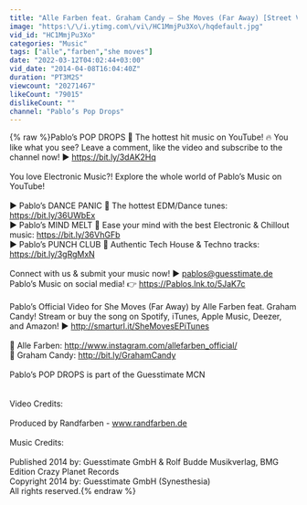 ```yaml
---
title: "Alle Farben feat. Graham Candy – She Moves (Far Away) [Street Video]"
image: "https:\/\/i.ytimg.com\/vi\/HC1MmjPu3Xo\/hqdefault.jpg"
vid_id: "HC1MmjPu3Xo"
categories: "Music"
tags: ["alle","farben","she moves"]
date: "2022-03-12T04:02:44+03:00"
vid_date: "2014-04-08T16:04:40Z"
duration: "PT3M2S"
viewcount: "20271467"
likeCount: "79015"
dislikeCount: ""
channel: "Pablo’s Pop Drops"
---
```

{% raw %}Pablo’s POP DROPS 🍭 The hottest hit music on YouTube! 🔥 You like what you see? Leave a comment, like the video and subscribe to the channel now! ► <a rel="nofollow" target="blank" href="https://bit.ly/3dAK2Hq">https://bit.ly/3dAK2Hq</a><br /><br />You love Electronic Music?! Explore the whole world of Pablo’s Music on YouTube!<br /><br />► Pablo’s DANCE PANIC 🚨 The hottest EDM/Dance tunes: <a rel="nofollow" target="blank" href="https://bit.ly/36UWbEx">https://bit.ly/36UWbEx</a><br />► Pablo’s MIND MELT 🤤 Ease your mind with the best Electronic &amp; Chillout music: <a rel="nofollow" target="blank" href="https://bit.ly/36VhGFb">https://bit.ly/36VhGFb</a><br />► Pablo’s PUNCH CLUB 🥊 Authentic Tech House &amp; Techno tracks: <a rel="nofollow" target="blank" href="https://bit.ly/3gRgMxN">https://bit.ly/3gRgMxN</a><br /><br />Connect with us &amp; submit your music now! ► pablos@guesstimate.de<br />Pablo’s Music on social media!  👉 <a rel="nofollow" target="blank" href="https://Pablos.lnk.to/5JaK7c">https://Pablos.lnk.to/5JaK7c</a><br /><br />Pablo’s Official Video for She Moves (Far Away) by Alle Farben feat. Graham Candy! Stream or buy the song on Spotify, iTunes, Apple Music, Deezer, and Amazon! ► <a rel="nofollow" target="blank" href="http://smarturl.it/SheMovesEPiTunes">http://smarturl.it/SheMovesEPiTunes</a><br /><br />🎵 Alle Farben: <a rel="nofollow" target="blank" href="http://www.instagram.com/allefarben_official/">http://www.instagram.com/allefarben_official/</a><br />🎵 Graham Candy: <a rel="nofollow" target="blank" href="http://bit.ly/GrahamCandy">http://bit.ly/GrahamCandy</a><br /><br />Pablo’s POP DROPS is part of the Guesstimate MCN<br /><br /><br />Video Credits:<br /><br />Produced by Randfarben - www.randfarben.de<br /><br />Music Credits:<br /><br />Published 2014 by: Guesstimate GmbH &amp; Rolf Budde Musikverlag, BMG Edition Crazy Planet Records<br />Copyright 2014 by: Guesstimate GmbH (Synesthesia)<br />All rights reserved.{% endraw %}
